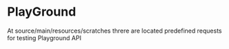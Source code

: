 # PlayGround

At source/main/resources/scratches threre are located predefined requests for testing Playground API
